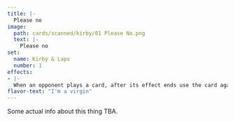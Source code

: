 ```yaml
---
title: |-
  Please no
image: 
  path: cards/scanned/kirby/01 Please No.png
  text: |-
    Please no
set:
  name: Kirby & Laps
  number: 1
effects: 
- |-
  When an opponent plays a card, after its effect ends use the card again (if relevant) choose who/where the effect is used.
flavor-text: "I'm a virgin"
---
```

Some actual info about this thing TBA.
